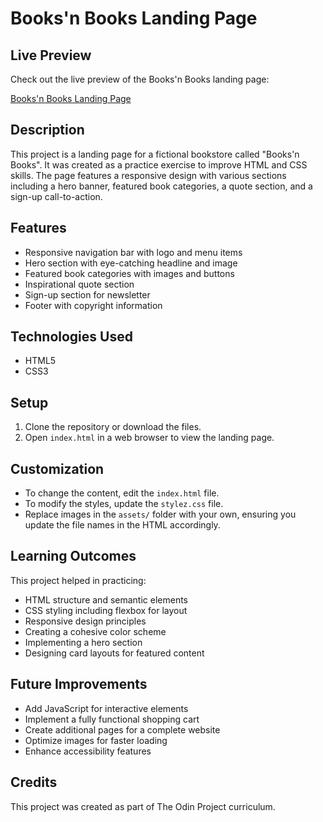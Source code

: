 # Books'n Books Landing Page

## Live Preview

Check out the live preview of the Books'n Books landing page:

[Books'n Books Landing Page](https://agastyasohan.github.io/web_dev_projects/landing_page)

## Description

This project is a landing page for a fictional bookstore called "Books'n Books". It was created as a practice exercise to improve HTML and CSS skills. The page features a responsive design with various sections including a hero banner, featured book categories, a quote section, and a sign-up call-to-action.

## Features

- Responsive navigation bar with logo and menu items
- Hero section with eye-catching headline and image
- Featured book categories with images and buttons
- Inspirational quote section
- Sign-up section for newsletter
- Footer with copyright information

## Technologies Used

- HTML5
- CSS3


## Setup

1. Clone the repository or download the files.
2. Open `index.html` in a web browser to view the landing page.

## Customization

- To change the content, edit the `index.html` file.
- To modify the styles, update the `stylez.css` file.
- Replace images in the `assets/` folder with your own, ensuring you update the file names in the HTML accordingly.

## Learning Outcomes

This project helped in practicing:
- HTML structure and semantic elements
- CSS styling including flexbox for layout
- Responsive design principles
- Creating a cohesive color scheme
- Implementing a hero section
- Designing card layouts for featured content

## Future Improvements

- Add JavaScript for interactive elements
- Implement a fully functional shopping cart
- Create additional pages for a complete website
- Optimize images for faster loading
- Enhance accessibility features

## Credits

This project was created as part of The Odin Project curriculum.